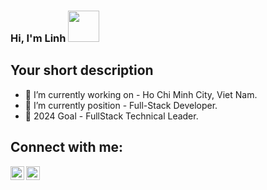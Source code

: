### Hi, I'm Linh <img src="https://media.giphy.com/media/mGcNjsfWAjY5AEZNw6/giphy.gif" width="50"></h2>
## Your short description
- 🔭 I’m currently working on - Ho Chi Minh City, Viet Nam.
- 🌱 I’m currently position - Full-Stack Developer.
- 🥅 2024 Goal - FullStack Technical Leader.
## Connect with me:
[<img align="left" alt="codeSTACKr | LinkedIn" width="22px" src="https://cdn.jsdelivr.net/npm/simple-icons@v3/icons/linkedin.svg" />](https://www.linkedin.com/in/linhdev)
[<img align="left" alt="codeSTACKr | Facebook" width="22px" src="https://cdn.jsdelivr.net/npm/simple-icons@v3/icons/facebook.svg" />](https://www.facebook.com/ThuLa24)
